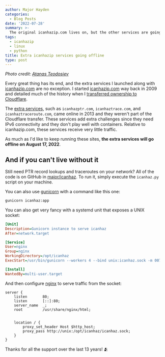 ```yaml
---
author: Major Hayden
categories:
  - Blog Posts
date: '2022-07-28'
summary: >-
  The original icanhazip.com lives on, but the other services are going offline. 😢
tags:
  - icanhazip
  - linux
  - python
title: Extra icanhazip services going offline
type: post
---
```


*Photo credit: [Atanas Teodosiev](https://unsplash.com/photos/EzoGykQmUYI)*

Every great thing has its end, and the extra services I launched along with [icanhazip.com] are no exception.
I started [icanhazip.com] way back in 2009 and detailed much of the history when I [transferred ownership to Cloudflare].

The [extra services], such as `icanhazptr.com`, `icanhaztrace.com`, and `icanhaztraceroute.com`, came online in 2013 and they weren't part of the Cloudflare transfer.
These services add extra challenges since they need IPv6 connectivity and they don't play well with containers.
Relative to icanhazip.com, these services receive very little traffic.

As much as I'd like to keep running these sites, **the extra services will go offline on August 17, 2022**.

## And if you can't live without it

Still need PTR record lookups and traceroutes on your network?
All of the code is on GitHub in [major/icanhaz].
To run it, simply execute the `icanhaz.py` script on your machine.

You can also use [gunicorn] with a command like this one:

```bash
gunicorn icanhaz:app
```

You can also get very fancy with a systemd unit that exposes a UNIX socket:

```ini
[Unit]
Description=Gunicorn instance to serve icanhaz
After=network.target

[Service]
User=nginx
Group=nginx
WorkingDirectory=/opt/icanhaz
ExecStart=/usr/bin/gunicorn --workers 4 --bind unix:icanhaz.sock -m 007 icanhaz:app

[Install]
WantedBy=multi-user.target
```

And then configure [nginx] to serve traffic from the socket:

```nginx
server {
	listen       80;
	listen       [::]:80;
	server_name  _;
	root         /usr/share/nginx/html;


	location / {
		proxy_set_header Host $http_host;
		proxy_pass http://unix:/opt/icanhaz/icanhaz.sock;
	}
}
```

Thanks for all the support over the last 13 years! 🫂

[transferred ownership to Cloudflare]: /2021/06/06/a-new-future-for-icanhazip/
[extra services]: /2013/03/16/new-icanhaz-features-reverse-dns-and-traceroutes/
[icanhazip.com]: icanhazip.com
[major/icanhaz]: https://github.com/major/icanhaz
[gunicorn]: https://gunicorn.org/
[nginx]: https://www.nginx.com/
